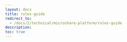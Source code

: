 ```yaml
---
layout: docs
title: rules-guide
redirect_to:
  - /docs/2/technical/microshare-platform/rules-guide
description:
toc: true
---
```

